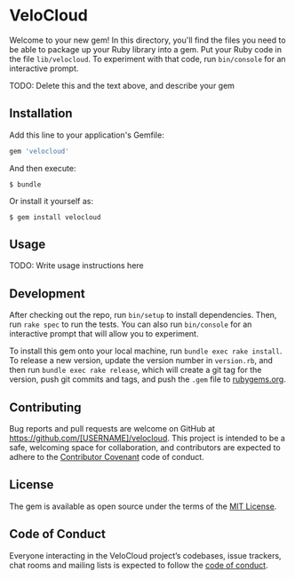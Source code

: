 # VeloCloud

Welcome to your new gem! In this directory, you'll find the files you need to be able to package up your Ruby library into a gem. Put your Ruby code in the file `lib/velocloud`. To experiment with that code, run `bin/console` for an interactive prompt.

TODO: Delete this and the text above, and describe your gem

## Installation

Add this line to your application's Gemfile:

```ruby
gem 'velocloud'
```

And then execute:

    $ bundle

Or install it yourself as:

    $ gem install velocloud

## Usage

TODO: Write usage instructions here

## Development

After checking out the repo, run `bin/setup` to install dependencies. Then, run `rake spec` to run the tests. You can also run `bin/console` for an interactive prompt that will allow you to experiment.

To install this gem onto your local machine, run `bundle exec rake install`. To release a new version, update the version number in `version.rb`, and then run `bundle exec rake release`, which will create a git tag for the version, push git commits and tags, and push the `.gem` file to [rubygems.org](https://rubygems.org).

## Contributing

Bug reports and pull requests are welcome on GitHub at https://github.com/[USERNAME]/velocloud. This project is intended to be a safe, welcoming space for collaboration, and contributors are expected to adhere to the [Contributor Covenant](http://contributor-covenant.org) code of conduct.

## License

The gem is available as open source under the terms of the [MIT License](https://opensource.org/licenses/MIT).

## Code of Conduct

Everyone interacting in the VeloCloud project’s codebases, issue trackers, chat rooms and mailing lists is expected to follow the [code of conduct](https://github.com/[USERNAME]/velocloud/blob/master/CODE_OF_CONDUCT.md).
